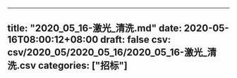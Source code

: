 
---
title: "2020_05_16-激光_清洗.md"
date: 2020-05-16T08:00:12+08:00
draft: false
csv: csv/2020_05/2020_05_16/2020_05_16-激光_清洗.csv
categories: ["招标"]
---
